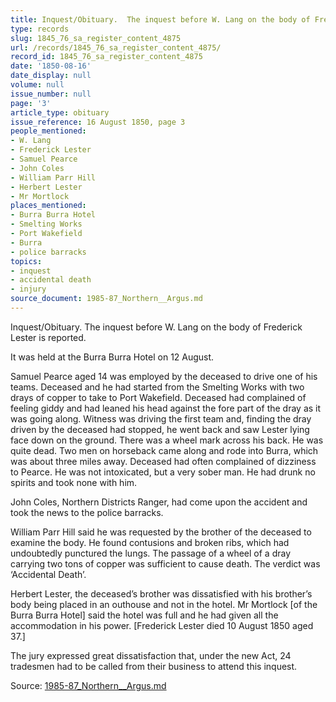 ```yaml
---
title: Inquest/Obituary.  The inquest before W. Lang on the body of Frederick Lester
type: records
slug: 1845_76_sa_register_content_4875
url: /records/1845_76_sa_register_content_4875/
record_id: 1845_76_sa_register_content_4875
date: '1850-08-16'
date_display: null
volume: null
issue_number: null
page: '3'
article_type: obituary
issue_reference: 16 August 1850, page 3
people_mentioned:
- W. Lang
- Frederick Lester
- Samuel Pearce
- John Coles
- William Parr Hill
- Herbert Lester
- Mr Mortlock
places_mentioned:
- Burra Burra Hotel
- Smelting Works
- Port Wakefield
- Burra
- police barracks
topics:
- inquest
- accidental death
- injury
source_document: 1985-87_Northern__Argus.md
---
```


Inquest/Obituary.  The inquest before W. Lang on the body of Frederick Lester is reported.

It was held at the Burra Burra Hotel on 12 August.

Samuel Pearce aged 14 was employed by the deceased to drive one of his teams.  Deceased and he had started from the Smelting Works with two drays of copper to take to Port Wakefield.  Deceased had complained of feeling giddy and had leaned his head against the fore part of the dray as it was going along.  Witness was driving the first team and, finding the dray driven by the deceased had stopped, he went back and saw Lester lying face down on the ground.  There was a wheel mark across his back.  He was quite dead.  Two men on horseback came along and rode into Burra, which was about three miles away.  Deceased had often complained of dizziness to Pearce.  He was not intoxicated, but a very sober man.  He had drunk no spirits and took none with him.

John Coles, Northern Districts Ranger, had come upon the accident and took the news to the police barracks.

William Parr Hill said he was requested by the brother of the deceased to examine the body.  He found contusions and broken ribs, which had undoubtedly punctured the lungs. The passage of a wheel of a dray carrying two tons of copper was sufficient to cause death.  The verdict was ‘Accidental Death’.

Herbert Lester, the deceased’s brother was dissatisfied with his brother’s body being placed in an outhouse and not in the hotel.  Mr Mortlock [of the Burra Burra Hotel] said the hotel was full and he had given all the accommodation in his power.  [Frederick Lester died 10 August 1850 aged 37.]

The jury expressed great dissatisfaction that, under the new Act, 24 tradesmen had to be called from their business to attend this inquest.

Source: [1985-87_Northern__Argus.md](/downloads/markdown/1985-87_Northern__Argus.md)
